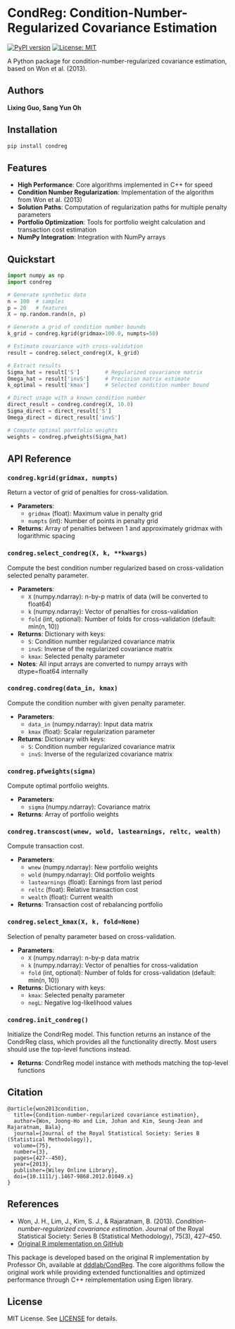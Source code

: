 # CondReg: Condition-Number-Regularized Covariance Estimation

[![PyPI version](https://badge.fury.io/py/condreg.svg)](https://badge.fury.io/py/condreg)
[![License: MIT](https://img.shields.io/badge/License-MIT-yellow.svg)](https://opensource.org/licenses/MIT)

A Python package for condition-number-regularized covariance estimation, based on Won et al. (2013).

## Authors
**Lixing Guo, Sang Yun Oh** 

## Installation

```bash
pip install condreg
```

## Features

- **High Performance**: Core algorithms implemented in C++ for speed
- **Condition Number Regularization**: Implementation of the algorithm from Won et al. (2013)
- **Solution Paths**: Computation of regularization paths for multiple penalty parameters
- **Portfolio Optimization**: Tools for portfolio weight calculation and transaction cost estimation
- **NumPy Integration**: Integration with NumPy arrays

## Quickstart

```python
import numpy as np
import condreg

# Generate synthetic data
n = 100  # samples
p = 20   # features
X = np.random.randn(n, p)

# Generate a grid of condition number bounds
k_grid = condreg.kgrid(gridmax=100.0, numpts=50)

# Estimate covariance with cross-validation
result = condreg.select_condreg(X, k_grid)

# Extract results
Sigma_hat = result['S']        # Regularized covariance matrix
Omega_hat = result['invS']     # Precision matrix estimate
k_optimal = result['kmax']     # Selected condition number bound

# Direct usage with a known condition number
direct_result = condreg.condreg(X, 10.0)
Sigma_direct = direct_result['S']
Omega_direct = direct_result['invS']

# Compute optimal portfolio weights
weights = condreg.pfweights(Sigma_hat)
```

## API Reference

### `condreg.kgrid(gridmax, numpts)`

Return a vector of grid of penalties for cross-validation.

* **Parameters**:
  * `gridmax` (float): Maximum value in penalty grid
  * `numpts` (int): Number of points in penalty grid
* **Returns**: Array of penalties between 1 and approximately gridmax with logarithmic spacing

### `condreg.select_condreg(X, k, **kwargs)`

Compute the best condition number regularized based on cross-validation selected penalty parameter.

* **Parameters**:
  * `X` (numpy.ndarray): n-by-p matrix of data (will be converted to float64)
  * `k` (numpy.ndarray): Vector of penalties for cross-validation
  * `fold` (int, optional): Number of folds for cross-validation (default: min(n, 10))
* **Returns**: Dictionary with keys:
  * `S`: Condition number regularized covariance matrix
  * `invS`: Inverse of the regularized covariance matrix
  * `kmax`: Selected penalty parameter
* **Notes**: All input arrays are converted to numpy arrays with dtype=float64 internally

### `condreg.condreg(data_in, kmax)`

Compute the condition number with given penalty parameter.

* **Parameters**:
  * `data_in` (numpy.ndarray): Input data matrix
  * `kmax` (float): Scalar regularization parameter
* **Returns**: Dictionary with keys:
  * `S`: Condition number regularized covariance matrix
  * `invS`: Inverse of the regularized covariance matrix

### `condreg.pfweights(sigma)`

Compute optimal portfolio weights.

* **Parameters**:
  * `sigma` (numpy.ndarray): Covariance matrix
* **Returns**: Array of portfolio weights

### `condreg.transcost(wnew, wold, lastearnings, reltc, wealth)`

Compute transaction cost.

* **Parameters**:
  * `wnew` (numpy.ndarray): New portfolio weights
  * `wold` (numpy.ndarray): Old portfolio weights
  * `lastearnings` (float): Earnings from last period
  * `reltc` (float): Relative transaction cost
  * `wealth` (float): Current wealth
* **Returns**: Transaction cost of rebalancing portfolio

### `condreg.select_kmax(X, k, fold=None)`

Selection of penalty parameter based on cross-validation.

* **Parameters**:
  * `X` (numpy.ndarray): n-by-p data matrix
  * `k` (numpy.ndarray): Vector of penalties for cross-validation
  * `fold` (int, optional): Number of folds for cross-validation (default: min(n, 10))
* **Returns**: Dictionary with keys:
  * `kmax`: Selected penalty parameter
  * `negL`: Negative log-likelihood values

### `condreg.init_condreg()`

Initialize the CondrReg model. This function returns an instance of the CondrReg class, which provides all the functionality directly. Most users should use the top-level functions instead.

* **Returns**: CondrReg model instance with methods matching the top-level functions

## Citation

```
@article{won2013condition,
  title={Condition-number-regularized covariance estimation},
  author={Won, Joong-Ho and Lim, Johan and Kim, Seung-Jean and Rajaratnam, Bala},
  journal={Journal of the Royal Statistical Society: Series B (Statistical Methodology)},
  volume={75},
  number={3},
  pages={427--450},
  year={2013},
  publisher={Wiley Online Library},
  doi={10.1111/j.1467-9868.2012.01049.x}
}
```

## References

* Won, J. H., Lim, J., Kim, S. J., & Rajaratnam, B. (2013). *Condition-number-regularized covariance estimation*. Journal of the Royal Statistical Society: Series B (Statistical Methodology), 75(3), 427–450.
* [Original R implementation on GitHub](https://github.com/dddlab/CondReg/tree/archive_main)

This package is developed based on the original R implementation by Professor Oh, available at [dddlab/CondReg](https://github.com/dddlab/CondReg/tree/archive_main). The core algorithms follow the original work while providing extended functionalities and optimized performance through C++ reimplementation using Eigen library.

## License

MIT License. See [LICENSE](LICENSE) for details.
